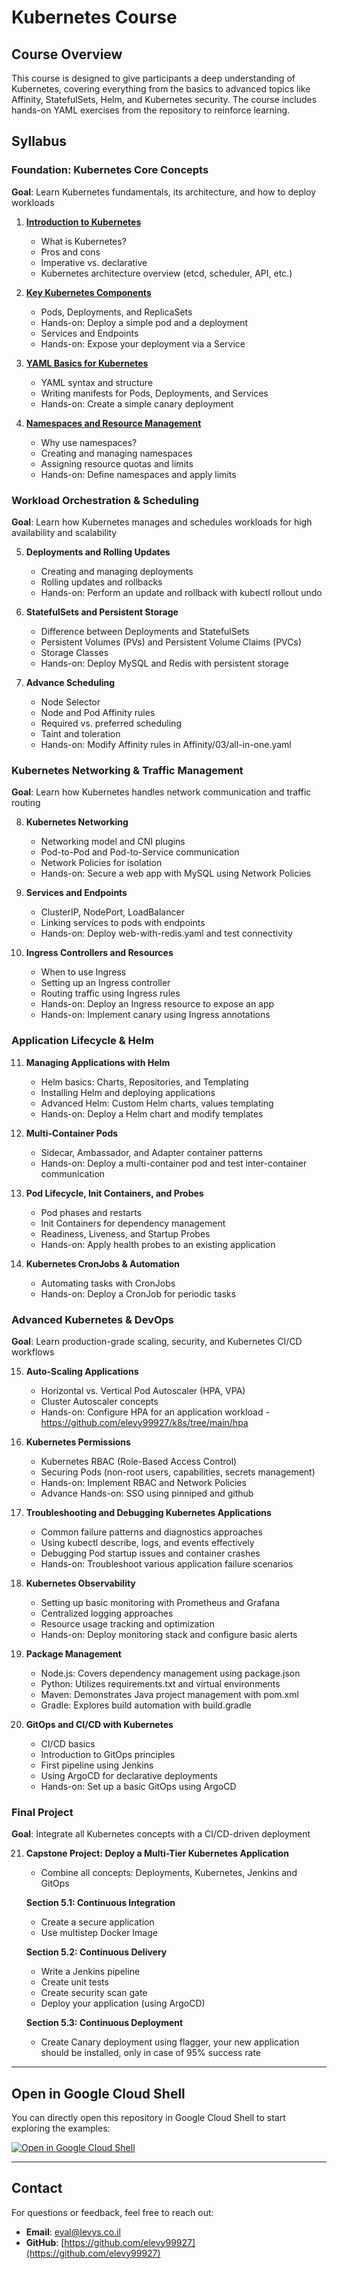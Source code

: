 
# Kubernetes Course

## Course Overview

This course is designed to give participants a deep understanding of Kubernetes, covering everything from the basics to advanced topics like Affinity, StatefulSets, Helm, and Kubernetes security. The course includes hands-on YAML exercises from the repository to reinforce learning.

## Syllabus

### Foundation: Kubernetes Core Concepts
**Goal**: Learn Kubernetes fundamentals, its architecture, and how to deploy workloads

1. **[Introduction to Kubernetes](https://github.com/elevy99927/k8s/blob/main/docs/Chapter-01.md)**
   - What is Kubernetes?
   - Pros and cons
   - Imperative vs. declarative
   - Kubernetes architecture overview (etcd, scheduler, API, etc.)

2. **[Key Kubernetes Components](https://github.com/elevy99927/k8s/blob/main/docs/Chapter-02.md)**
   - Pods, Deployments, and ReplicaSets
   - Hands-on: Deploy a simple pod and a deployment
   - Services and Endpoints
   - Hands-on: Expose your deployment via a Service

3. **[YAML Basics for Kubernetes](https://github.com/elevy99927/k8s/blob/main/docs/Chapter-03.md)**
   - YAML syntax and structure
   - Writing manifests for Pods, Deployments, and Services
   - Hands-on: Create a simple canary deployment

4. **[Namespaces and Resource Management](https://github.com/elevy99927/k8s/blob/main/docs/Chapter-04.md)**
   - Why use namespaces?
   - Creating and managing namespaces
   - Assigning resource quotas and limits
   - Hands-on: Define namespaces and apply limits

### Workload Orchestration & Scheduling
**Goal**: Learn how Kubernetes manages and schedules workloads for high availability and scalability

5. **Deployments and Rolling Updates**
   - Creating and managing deployments
   - Rolling updates and rollbacks
   - Hands-on: Perform an update and rollback with kubectl rollout undo

6. **StatefulSets and Persistent Storage**
   - Difference between Deployments and StatefulSets
   - Persistent Volumes (PVs) and Persistent Volume Claims (PVCs)
   - Storage Classes
   - Hands-on: Deploy MySQL and Redis with persistent storage

7. **Advance Scheduling**
   - Node Selector
   - Node and Pod Affinity rules
   - Required vs. preferred scheduling
   - Taint and toleration
   - Hands-on: Modify Affinity rules in Affinity/03/all-in-one.yaml

### Kubernetes Networking & Traffic Management
**Goal**: Learn how Kubernetes handles network communication and traffic routing

8. **Kubernetes Networking**
   - Networking model and CNI plugins
   - Pod-to-Pod and Pod-to-Service communication
   - Network Policies for isolation
   - Hands-on: Secure a web app with MySQL using Network Policies

9. **Services and Endpoints**
   - ClusterIP, NodePort, LoadBalancer
   - Linking services to pods with endpoints
   - Hands-on: Deploy web-with-redis.yaml and test connectivity

10. **Ingress Controllers and Resources**
    - When to use Ingress
    - Setting up an Ingress controller
    - Routing traffic using Ingress rules
    - Hands-on: Deploy an Ingress resource to expose an app
    - Hands-on: Implement canary using Ingress annotations

### Application Lifecycle & Helm

11. **Managing Applications with Helm**
    - Helm basics: Charts, Repositories, and Templating
    - Installing Helm and deploying applications
    - Advanced Helm: Custom Helm charts, values templating
    - Hands-on: Deploy a Helm chart and modify templates

12. **Multi-Container Pods**
    - Sidecar, Ambassador, and Adapter container patterns
    - Hands-on: Deploy a multi-container pod and test inter-container communication

13. **Pod Lifecycle, Init Containers, and Probes**
    - Pod phases and restarts
    - Init Containers for dependency management
    - Readiness, Liveness, and Startup Probes
    - Hands-on: Apply health probes to an existing application

14. **Kubernetes CronJobs & Automation**
    - Automating tasks with CronJobs
    - Hands-on: Deploy a CronJob for periodic tasks

### Advanced Kubernetes & DevOps
**Goal**: Learn production-grade scaling, security, and Kubernetes CI/CD workflows

15. **Auto-Scaling Applications**
    - Horizontal vs. Vertical Pod Autoscaler (HPA, VPA)
    - Cluster Autoscaler concepts
    - Hands-on: Configure HPA for an application workload - https://github.com/elevy99927/k8s/tree/main/hpa

16. **Kubernetes Permissions**
    - Kubernetes RBAC (Role-Based Access Control)
    - Securing Pods (non-root users, capabilities, secrets management)
    - Hands-on: Implement RBAC and Network Policies
    - Advance Hands-on: SSO using pinniped and github

17. **Troubleshooting and Debugging Kubernetes Applications**
    - Common failure patterns and diagnostics approaches
    - Using kubectl describe, logs, and events effectively
    - Debugging Pod startup issues and container crashes
    - Hands-on: Troubleshoot various application failure scenarios

18. **Kubernetes Observability**
    - Setting up basic monitoring with Prometheus and Grafana
    - Centralized logging approaches
    - Resource usage tracking and optimization
    - Hands-on: Deploy monitoring stack and configure basic alerts

19. **Package Management**
    - Node.js: Covers dependency management using package.json
    - Python: Utilizes requirements.txt and virtual environments
    - Maven: Demonstrates Java project management with pom.xml
    - Gradle: Explores build automation with build.gradle

20. **GitOps and CI/CD with Kubernetes**
    - CI/CD basics
    - Introduction to GitOps principles
    - First pipeline using Jenkins
    - Using ArgoCD for declarative deployments
    - Hands-on: Set up a basic GitOps using ArgoCD

### Final Project
**Goal**: Integrate all Kubernetes concepts with a CI/CD-driven deployment

21. **Capstone Project: Deploy a Multi-Tier Kubernetes Application**
    - Combine all concepts: Deployments, Kubernetes, Jenkins and GitOps
    
    **Section 5.1: Continuous Integration**
    - Create a secure application
    - Use multistep Docker Image
    
    **Section 5.2: Continuous Delivery**
    - Write a Jenkins pipeline
    - Create unit tests
    - Create security scan gate
    - Deploy your application (using ArgoCD)
    
    **Section 5.3: Continuous Deployment**
    - Create Canary deployment using flagger, your new application should be installed, only in case of 95% success rate
---

## Open in Google Cloud Shell

You can directly open this repository in Google Cloud Shell to start exploring the examples:

[![Open in Google Cloud Shell](https://camo.githubusercontent.com/198b1d237c4023111c3f163552130daf552a0a684ea7a8ed1adc98c9b7f59659/68747470733a2f2f677374617469632e636f6d2f636c6f75647373682f696d616765732f6f70656e2d62746e2e737667)](https://shell.cloud.google.com/cloudshell/editor?cloudshell_git_repo=https://github.com/elevy99927/k8s)


---
## Contact

For questions or feedback, feel free to reach out:

- **Email**: eyal@levys.co.il
- **GitHub**: [https://github.com/elevy99927](https://github.com/elevy99927)

